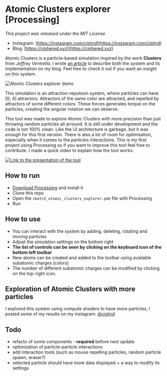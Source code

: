 # Atomic Clusters explorer [Processing]

*This project was released under the MIT License*

* Instagram: [https://instagram.com/ciphrd](https://instagram.com/ciphrd)
* Blog: [https://ciphered.xyz](https://ciphered.xyz)

Atomic Clusters is a particle-based simulation inspired by the work **Clusters** from *Jeffrey Ventrella*. I wrote [an article](https://ciphered.xyz/2020/06/01/atomic-clusters,-a-molecular-particle-based-simulation/) to describe both the system and its implementation on my blog. Feel free to check it out if you want an insight on this system.

![Atomic Clusters explorer demo](demo/tool-overview.gif)

This simulation is an attraction-repulsion system, where particles can have [0; 4] attractors. Attractors of the same color are attracted, and repelled by attractors of some different colors. These forces generates torque on the particles, creating the angular rotation we can observe.

This tool was made to explore Atomic Clusters with more precision than just throwing random particles all arround. It is still under development and the code is not 100% clean. Like the UI architecture is garbage, but it was enough for this first version. There is also a lot of room for optimisation, especially when it comes to the particles interactions. This is my first project using Processing so if you want to improve this tool feel free to contribute. I made a quick video to explain how the tool works:

[![Link to the presentation of the tool](https://img.youtube.com/vi/2viKdYow9LM/0.jpg)](https://www.youtube.com/watch?v=2viKdYow9LM)

## How to run

* [Download Processing](https://processing.org/download/) and install it
* Clone this repo
* Open the `sketch_atomic_clusters_explorer.pde` file with Processing 
* Run

## How to use

* You can interact with the system by adding, deleting, rotating and moving particles
* Adjust the simulation settings on the bottom right
* **The list of controls can be seen by clicking on the keyboard icon of the bottom left toolbar**
* New atoms can be created and added to the toolbar using available subatomic charges (colors)
* The number of different subatomic charges can be modified by clicking on the top-right icon.

## Exploration of Atomic Clusters with more particles

I explored this system using compute shaders to have more particles, I posted some of my results on my instagram: [@ciphrd](https://instagram.com/ciphrd)

## Todo

* refacto of some components - **required** before next update
* optimization of particle-particle interactions
* add interaction tools (such as mouse repelling particles, random particle spawn, eraser?)
* selected particle should have more data displayed + a way to modify its settings
